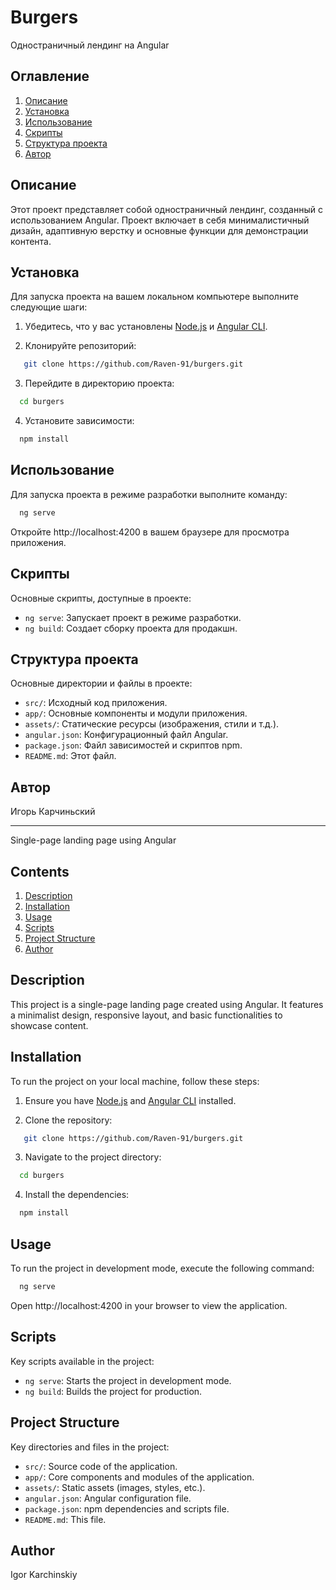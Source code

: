 # Burgers

Одностраничный лендинг на Angular

## Оглавление

1.  [Описание](#%D0%BE%D0%BF%D0%B8%D1%81%D0%B0%D0%BD%D0%B8%D0%B5)
2.  [Установка](#%D1%83%D1%81%D1%82%D0%B0%D0%BD%D0%BE%D0%B2%D0%BA%D0%B0)
3.  [Использование](#%D0%B8%D1%81%D0%BF%D0%BE%D0%BB%D1%8C%D0%B7%D0%BE%D0%B2%D0%B0%D0%BD%D0%B8%D0%B5)
4.  [Скрипты](#%D1%81%D0%BA%D1%80%D0%B8%D0%BF%D1%82%D1%8B)
5.  [Структура проекта](#%D1%81%D1%82%D1%80%D1%83%D0%BA%D1%82%D1%83%D1%80%D0%B0-%D0%BF%D1%80%D0%BE%D0%B5%D0%BA%D1%82%D0%B0)
6.  [Автор](#%D0%B0%D0%B2%D1%82%D0%BE%D1%80)

## Описание

Этот проект представляет собой одностраничный лендинг, созданный с использованием Angular. Проект включает в себя минималистичный дизайн, адаптивную верстку и основные функции для демонстрации контента.

## Установка

Для запуска проекта на вашем локальном компьютере выполните следующие шаги:

1.  Убедитесь, что у вас установлены [Node.js](https://nodejs.org/) и [Angular CLI](https://angular.dev/tools/cli/setup-local).

2.  Клонируйте репозиторий:

```bash
   git clone https://github.com/Raven-91/burgers.git
```

3. Перейдите в директорию проекта:

```bash
  cd burgers
```

4. Установите зависимости:

```bash
  npm install
```

## Использование

Для запуска проекта в режиме разработки выполните команду:

```bash
  ng serve
```

Откройте http://localhost:4200 в вашем браузере для просмотра приложения.


## Скрипты

Основные скрипты, доступные в проекте:

*   `ng serve`: Запускает проект в режиме разработки.
*   `ng build`: Создает сборку проекта для продакшн.

## Структура проекта

Основные директории и файлы в проекте:

*   `src/`: Исходный код приложения.
*   `app/`: Основные компоненты и модули приложения.
*   `assets/`: Статические ресурсы (изображения, стили и т.д.).
*   `angular.json`: Конфигурационный файл Angular.
*   `package.json`: Файл зависимостей и скриптов npm.
*   `README.md`: Этот файл.

## Автор

Игорь Карчиньский

********************************************************************************************************************

Single-page landing page using Angular

## Contents

1.  [Description](#%D0%BE%D0%BF%D0%B8%D1%81%D0%B0%D0%BD%D0%B8%D0%B5)
2.  [Installation](#%D1%83%D1%81%D1%82%D0%B0%D0%BD%D0%BE%D0%B2%D0%BA%D0%B0)
3.  [Usage](#%D0%B8%D1%81%D0%BF%D0%BE%D0%BB%D1%8C%D0%B7%D0%BE%D0%B2%D0%B0%D0%BD%D0%B8%D0%B5)
4.  [Scripts](#%D1%81%D0%BA%D1%80%D0%B8%D0%BF%D1%82%D1%8B)
5.  [Project Structure](#%D1%81%D1%82%D1%80%D1%83%D0%BA%D1%82%D1%83%D1%80%D0%B0-%D0%BF%D1%80%D0%BE%D0%B5%D0%BA%D1%82%D0%B0)
6.  [Author](#%D0%B0%D0%B2%D1%82%D0%BE%D1%80)

## Description

This project is a single-page landing page created using Angular. It features a minimalist design, responsive layout, and basic functionalities to showcase content.

## Installation

To run the project on your local machine, follow these steps:

1.  Ensure you have [Node.js](https://nodejs.org/) and [Angular CLI](https://angular.dev/tools/cli/setup-local) installed.

2.  Clone the repository:

```bash
   git clone https://github.com/Raven-91/burgers.git
```

3. Navigate to the project directory:

```bash
  cd burgers
```

4. Install the dependencies:

```bash
  npm install
```

## Usage

To run the project in development mode, execute the following command:

```bash
  ng serve
```

Open http://localhost:4200 in your browser to view the application.


## Scripts

Key scripts available in the project:

*   `ng serve`: Starts the project in development mode.
*   `ng build`: Builds the project for production.

## Project Structure

Key directories and files in the project:

*   `src/`: Source code of the application.
*   `app/`: Core components and modules of the application.
*   `assets/`: Static assets (images, styles, etc.).
*   `angular.json`: Angular configuration file.
*   `package.json`: npm dependencies and scripts file.
*   `README.md`: This file.

## Author

Igor Karchinskiy
